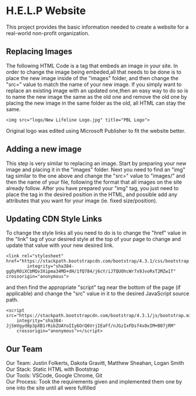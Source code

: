 # H.E.L.P Website

This project provides the basic information needed to create a website for a real-world non-profit organization.

## Replacing Images

The following HTML Code is a tag that embeds an image in your site. In order to change the image being embeded,all that needs to be done is to place the new image inside of the "images" folder, and then change the "src=" value to match the name of your new image. If you simply want to replace an existing image with an updated one,then an easy way to do so is to name the new image the same as the old one and remove the old one by placing the new image in the same folder as the old, all HTML can stay the same.

```
<img src="logo/New Lifeline Logo.jpg" title="PBL Logo">
```

Original logo was edited using Microsoft Publisher to fit the website better.

## Adding a new image

This step is very similar to replacing an image. Start by preparing your new image and placing it in the "images" folder. Next you need to find an "img" tag similar to the one above and change the "src=" value to "images/" and then the name of your file, following the format that all images on the site already follow. After you have prepared your "img" tag, you just need to place the tag in the desired position in the HTML, and possible add any attributes that you want for your image (ie. fixed size/position).

## Updating CDN Style Links

To change the style links all you need to do is to change the "href" value in the "link" tag of your desired style at the top of your page to change and update that value with your new desired link.
```
<link rel="stylesheet" href="https://stackpath.bootstrapcdn.com/bootstrap/4.3.1/css/bootstrap.min.css"
        integrity="sha384-ggOyR0iXCbMQv3Xipma34MD+dH/1fQ784/j6cY/iJTQUOhcWr7x9JvoRxT2MZw1T" crossorigin="anonymous">
```

and then find the appropriate "script" tag near the bottom of the page (if applicable) and change the "src" value in it to the desired JavaScript source path.
```
<script src="https://stackpath.bootstrapcdn.com/bootstrap/4.3.1/js/bootstrap.min.js"
    integrity="sha384-JjSmVgyd0p3pXB1rRibZUAYoIIy6OrQ6VrjIEaFf/nJGzIxFDsf4x0xIM+B07jRM"
    crossorigin="anonymous"></script>
```

## Our Team

Our Team: Justin Folkerts, Dakota Gravitt, Matthew Sheahan, Logan Smith  
Our Stack: Static HTML with Bootstrap  
Our Tools: VSCode, Google Chrome, Git  
Our Process: Took the requirements given and implemented them one by one into the site until all were fulfilled  
